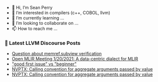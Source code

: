 - 👋 Hi, I’m Sean Perry
- 👀 I’m interested in compilers (c++, COBOL, llvm)
- 🌱 I’m currently learning ...
- 💞️ I’m looking to collaborate on ...
- 📫 How to reach me ...

<!---
s66perry/s66perry is a ✨ special ✨ repository because its `README.md` (this file) appears on your GitHub profile.
You can click the Preview link to take a look at your changes.
--->
### 📕 Latest LLVM Discourse Posts

<!-- DISCOURSE-LLVM:START -->
- [Question about memref.subview verification](https://llvm.discourse.group/t/question-about-memref-subview-verification/5885/1)
- [Open MLIR Meeting 1/20/2021: A data-centric dialect for MLIR](https://llvm.discourse.group/t/open-mlir-meeting-1-20-2021-a-data-centric-dialect-for-mlir/5815/2)
- [&quot;good first issue&quot; vs &quot;beginner&quot;](https://llvm.discourse.group/t/good-first-issue-vs-beginner/5850/6)
- [NVPTX: Calling convention for aggregate arguments passed by value](https://llvm.discourse.group/t/nvptx-calling-convention-for-aggregate-arguments-passed-by-value/5881/2)
- [NVPTX: Calling convention for aggregate arguments passed by value](https://llvm.discourse.group/t/nvptx-calling-convention-for-aggregate-arguments-passed-by-value/5881/1)
<!-- DISCOURSE-LLVM:END -->
